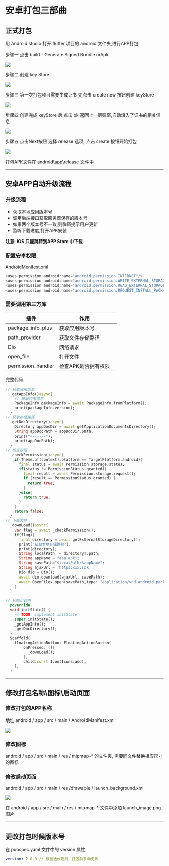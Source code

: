# 安卓打包三部曲

## 正式打包

用 Android studio 打开 flutter 项目的 android 文件夹,进行APP打包

步骤一 点击 build - Generate Signed Bundle orApk

![](https://raw.githubusercontent.com/gongjianOnline/ImgHosting/main/img/01.png)

步骤二 创建 key Store

![](https://raw.githubusercontent.com/gongjianOnline/ImgHosting/main/img/02.png)

步骤三 第一次打包项目需要生成证书 先点击 create new 按钮创建 keyStore

![](https://raw.githubusercontent.com/gongjianOnline/ImgHosting/main/img/03.png)

步骤四 创建完成 keyStore 后 点击 ok 返回上一层弹窗,自动填入了证书的相关信息

 ![](https://raw.githubusercontent.com/gongjianOnline/ImgHosting/main/img/04.png)

步骤五 点击Next按钮 选择 release 选项, 点击 create 按钮开始打包

![](https://raw.githubusercontent.com/gongjianOnline/ImgHosting/main/img/05.png)

打包APK文件在 android\app\release 文件中

---

## 安卓APP自动升级流程

### 升级流程

- 获取本地应用版本号
- 调用后端接口获取服务器保存的版本号
- 如果两个版本号不一致,则弹窗提示用户更新
- 监听下载进度,打开APK安装

**注意: IOS 只能跳转到APP Store 中下载**

### 配置安卓权限

AndroidMenifest.xml

```dart
<uses-permission android:name="android.permission.INTERNET"/>
<uses-permission android:name="android.permission.WRITE_EXTERNAL_STORAGE" />
<uses-permission android:name="android.permission.READ_EXTERNAL_STORAGE" />
<uses-permission android:name="android.permission.REQUEST_INSTALL_PACKAGES" />
```

### 需要调用第三方库

| 插件               | 作用                |      |
| ------------------ | ------------------- | ---- |
| package_info_plus  | 获取应用版本号      |      |
| path_provider      | 获取文件存储路径    |      |
| Dio                | 网络请求            |      |
| open_file          | 打开文件            |      |
| permission_handler | 检查APK是否拥有权限 |      |

完整代码

```dart
// 获取应用信息
  _getAppInfo()async{
    // 获取应用信息
    PackageInfo packageInfo = await PackageInfo.fromPlatform();
    print(packageInfo.version);
  }
// 获取存储路径
  _getDocDirectory()async{
    Directory appDocDir = await getApplicationDocumentsDirectory();
    String appDocPath = appDocDir.path;
    print("-------");
    print(appDocPath);
  }
// 检查权限
  _checkPermission()async{
    if(Theme.of(context).platform == TargetPlatform.android){
      final status = await Permission.storage.status;
      if(status != PermissionStatus.granted){
        final result = await Permission.storage.request();
        if (result == PermissionStatus.granted) {
          return true;
        }
      }else{
        return true;
      }
    }
    return false;
  }
// 下载文件
  _downLoad()async{
    var flag = await _checkPermission();
    if(flag){
      final directory = await getExternalStorageDirectory();
      print("获取本地存储路径");
      print(directory);
      String localPath  = directory!.path;
      String appName = "aaa.apk";
      String savePath="$localPath/$appName";
      String ajaxUrl = 'https:xxx.sdk;
      Dio dio = Dio();
      await dio.download(ajaxUrl, savePath);
      await OpenFilex.open(savePath,type: "application/vnd.android.package-archive");
    }
  }
 
// 初始化调用
  @override
  void initState() {
    // TODO: implement initState
    super.initState();
    _getAppInfo();
    _getDocDirectory();
  }
  Scaffold(
  	floatingActionButton: FloatingActionButton(
        onPressed: (){
          _downLoad();
        },
        child:const Icon(Icons.add),
    ),
  )
```

---

## 修改打包名称\图标\启动页面

### 修改打包的APP名称

地址 android / app / src / main / AndroidManifest.xml 

![](https://raw.githubusercontent.com/gongjianOnline/ImgHosting/main/img/06.png)

### 修改图标 

android / app / src / main / res / mipmap-* 的文件夹, 需要同文件替换相应尺寸的图标

### 修改启动页面

android / app / src / main / res /drawable / launch_background.xml

![](https://raw.githubusercontent.com/gongjianOnline/ImgHosting/main/img/07.png)

在 android / app / src / main / res / mipmap-* 文件中添加 launch_image.png 图片

---

## 更改打包时候版本号

在 pubspec.yaml 文件中的 version 属性

```yaml
version: 2.0.0 // 根据迭代规则，打包前手动更改
```

